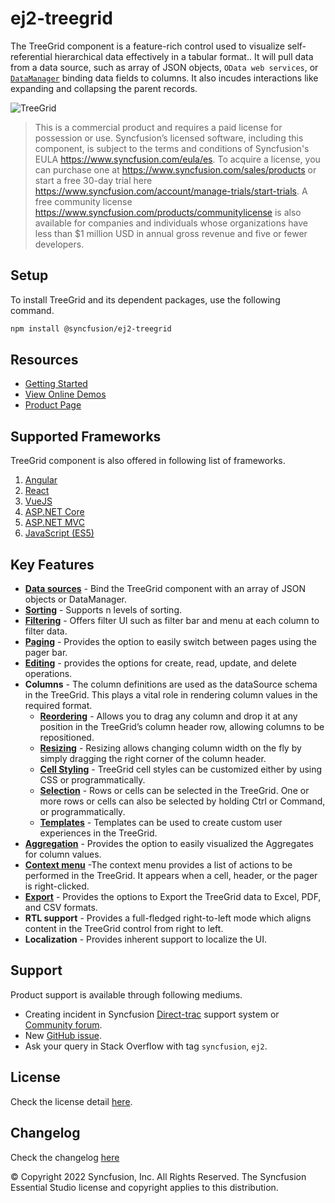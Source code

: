 # ej2-treegrid

The TreeGrid component is a feature-rich control used to visualize self-referential hierarchical data effectively in a tabular format.. It will pull data from a data source, such as array of JSON objects, `OData web services`, or [`DataManager`](http://ej2.syncfusion.com/documentation/data) binding data fields to columns. It also incudes interactions like expanding and collapsing the parent records.

![TreeGrid](https://ej2.syncfusion.com/products/images/tree-grid/readme.png)

> This is a commercial product and requires a paid license for possession or use. Syncfusion’s licensed software, including this component, is subject to the terms and conditions of Syncfusion's EULA https://www.syncfusion.com/eula/es. To acquire a license, you can purchase one at https://www.syncfusion.com/sales/products or start a free 30-day trial here https://www.syncfusion.com/account/manage-trials/start-trials.
> A free community license <https://www.syncfusion.com/products/communitylicense> is also available for companies and individuals whose organizations have less than $1 million USD in annual gross revenue and five or fewer developers.

## Setup

To install TreeGrid and its dependent packages, use the following command.

```sh
npm install @syncfusion/ej2-treegrid
```

## Resources

* [Getting Started](https://ej2.syncfusion.com/documentation/tree-grid/getting-started/)
* [View Online Demos](https://ej2.syncfusion.com/demos/#/material/tree-grid/default.html)
* [Product Page](https://www.syncfusion.com/javascript-ui-controls/treegrid)

## Supported Frameworks

TreeGrid component is also offered in following list of frameworks.

1. [Angular](https://github.com/syncfusion/ej2-angular-ui-controls/tree/master/components/treegrid)
2. [React](https://github.com/syncfusion/ej2-react-ui-components/tree/master/components/treegrid)
3. [VueJS](https://github.com/syncfusion/ej2-vue-ui-components/tree/master/components/treegrid)
4. [ASP.NET Core](https://www.syncfusion.com/aspnet-core-ui-controls/treegrid)
5. [ASP.NET MVC](https://www.syncfusion.com/aspnet-mvc-ui-controls/treegrid)
6. [JavaScript (ES5)](https://www.syncfusion.com/javascript-ui-controls/treegrid)

## Key Features

* [**Data sources**](https://ej2.syncfusion.com/demos/?utm_source=npm&utm_campaign=grid#/material/tree-grid/localdata.html) - Bind the TreeGrid component with an array of JSON objects or DataManager.
* [**Sorting**](https://ej2.syncfusion.com/demos/?utm_source=npm&utm_campaign=grid#/material/tree-grid/sorting.html) - Supports n levels of sorting.
* [**Filtering**](https://ej2.syncfusion.com/demos/?utm_source=npm&utm_campaign=grid#/material/tree-grid/filtering.html) - Offers filter UI such as filter bar and menu at each column to filter data.
* [**Paging**](https://ej2.syncfusion.com/demos/?utm_source=npm&utm_campaign=grid#/material/tree-grid/default-paging.html) - Provides the option to easily switch between pages using the pager bar.
* [**Editing**](https://ej2.syncfusion.com/demos/?utm_source=npm&utm_campaign=grid#/material/tree-grid/inline-editing.html) - provides the options for create, read, update, and delete operations.
* **Columns** - The column definitions are used as the dataSource schema in the TreeGrid. This plays a vital role in rendering column values in the required format.
  * [**Reordering**](https://ej2.syncfusion.com/demos/?utm_source=npm&utm_campaign=grid#/material/tree-grid/reorder.html) - Allows you to drag any column and drop it at any position in the TreeGrid’s column header row, allowing columns to be repositioned.
  * [**Resizing**](https://ej2.syncfusion.com/demos/?utm_source=npm&utm_campaign=grid#/material/tree-grid/resizing.html) - Resizing allows changing column width on the fly by simply dragging the right corner of the column header.
  * [**Cell Styling**](https://ej2.syncfusion.com/demos/?utm_source=npm&utm_campaign=grid#/material/tree-grid/conditional-formatting.html) - TreeGrid cell styles can be customized either by using CSS or programmatically.
  * [**Selection**](https://ej2.syncfusion.com/demos/?utm_source=npm&utm_campaign=grid#/material/tree-grid/selection.html) - Rows or cells can be selected in the TreeGrid. One or more rows or cells can also be selected by holding Ctrl or Command, or programmatically.
  * [**Templates**](https://ej2.syncfusion.com/demos/?utm_source=npm&utm_campaign=grid#/material/tree-grid/column-template.html) - Templates can be used to create custom user experiences in the TreeGrid.
* [**Aggregation**](https://ej2.syncfusion.com/demos/?utm_source=npm&utm_campaign=grid#/material/tree-grid/aggregate-default.html) - Provides the option to easily visualized the Aggregates for column values.
* [**Context menu**](https://ej2.syncfusion.com/demos/?utm_source=npm&utm_campaign=grid#/material/tree-grid/default-context-menu.html) -The context menu provides a list of actions to be performed in the TreeGrid. It appears when a cell, header, or the pager is right-clicked.
* [**Export**](https://ej2.syncfusion.com/demos/?utm_source=npm&utm_campaign=grid#/material/tree-grid/default-exporting.html) - Provides the options to Export the TreeGrid data to Excel, PDF, and CSV formats.
* **RTL support** - Provides a full-fledged right-to-left mode which aligns content in the TreeGrid control from right to left.
* **Localization** - Provides inherent support to localize the UI.

## Support

Product support is available through following mediums.

* Creating incident in Syncfusion [Direct-trac](https://www.syncfusion.com/support/directtrac/incidents?utm_source=npm&utm_campaign=grid) support system or [Community forum](https://www.syncfusion.com/forums/essential-js2?utm_source=npm&utm_campaign=grid).
* New [GitHub issue](https://github.com/syncfusion/ej2-javascript-ui-controls/issues/new).
* Ask your query in Stack Overflow with tag `syncfusion`, `ej2`.

## License

Check the license detail [here](https://github.com/syncfusion/ej2-javascript-ui-controls/blob/master/license?utm_source=npm&utm_campaign=grid).

## Changelog

Check the changelog [here](https://github.com/syncfusion/ej2-javascript-ui-controls/blob/master/controls/treegrid/CHANGELOG.md?utm_source=npm&utm_campaign=grid)

&copy; Copyright 2022 Syncfusion, Inc. All Rights Reserved. The Syncfusion Essential Studio license and copyright applies to this distribution.